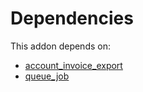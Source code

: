 # Dependencies

This addon depends on:

- [account_invoice_export](../../odoo-bringout-oca-edi-account_invoice_export)
- [queue_job](../../odoo-bringout-oca-queue-queue_job)
